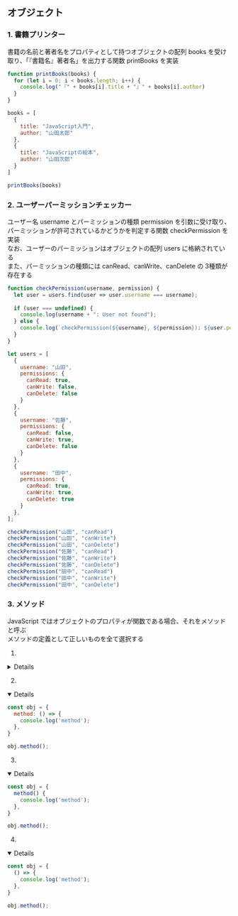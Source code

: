 ## オブジェクト

### 1. 書籍プリンター

書籍の名前と著者名をプロパティとして持つオブジェクトの配列 books を受け取り、「『書籍名』著者名」を出力する関数 printBooks を実装

```js
function printBooks(books) {
  for (let i = 0; i < books.length; i++) {
    console.log("『" + books[i].title + "』" + books[i].author)
  }
}

books = [
  {
    title: "JavaScript入門",
    author: "山田太郎"
  },
  {
    title: "JavaScriptの絵本",
    author: "山田次郎"
  }
]

printBooks(books)
```

### 2. ユーザーパーミッションチェッカー

ユーザー名 username とパーミッションの種類 permission を引数に受け取り、パーミッションが許可されているかどうかを判定する関数 checkPermission を実装  
なお、ユーザーのパーミッションはオブジェクトの配列 users に格納されている  
また、パーミッションの種類には canRead、canWrite、canDelete の 3種類が存在する

```js
function checkPermission(username, permission) {
  let user = users.find(user => user.username === username);
  
  if (user === undefined) {
    console.log(username + ": User not found");
  } else {
    console.log(`checkPermission(${username}, ${permission}): ${user.permissions[permission]}`);
  }
}

let users = [
  {
    username: "山田",
    permissions: {
      canRead: true,
      canWrite: false,
      canDelete: false
    }
  },
  {
    username: "佐藤",
    permissions: {
      canRead: false,
      canWrite: true,
      canDelete: false
    }
  },
  {
    username: "田中",
    permissions: {
      canRead: true,
      canWrite: true,
      canDelete: true
    }
  },
];

checkPermission("山田", "canRead")
checkPermission("山田", "canWrite")
checkPermission("山田", "canDelete")
checkPermission("佐藤", "canRead")
checkPermission("佐藤", "canWrite")
checkPermission("佐藤", "canDelete")
checkPermission("田中", "canRead")
checkPermission("田中", "canWrite")
checkPermission("田中", "canDelete")
```

### 3. メソッド

JavaScript ではオブジェクトのプロパティが関数である場合、それをメソッドと呼ぶ  
メソッドの定義として正しいものを全て選択する  

1. 

<details opened>

```js
const obj = {
  method: function() {
    console.log('method');
  },
}

obj.method();
```

</details>

2. 

<details open>

```js
const obj = {
  method: () => {
    console.log('method');
  },
}

obj.method();
```

</details>

3. 

  <details open>

  ```js
  const obj = {
    method() {
      console.log('method');
    },
  }

  obj.method();
  ```

  </details>

4.
  <details open>

  ```js
  const obj = {
    () => {
      console.log('method');
    },
  }

  obj.method();
  ```

  </details>
